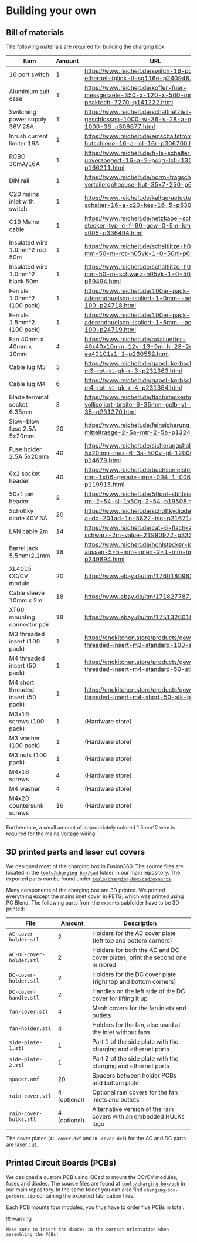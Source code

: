 # Building your own

## Bill of materials

The following materials are required for building the charging box:

| Item                               | Amount | URL                                                                                                     |
| ---------------------------------- | ------ | ------------------------------------------------------------------------------------------------------- |
| 16 port switch                     | 1      | https://www.reichelt.de/switch-16-port-gigabit-ethernet-tplink-tl-sg116e-p240948.html                   |
| Aluminium suit case                | 1      | https://www.reichelt.de/koffer-fuer-messgeraete-350-x-120-x-500-mm-peaktech-7270-p141222.html           |
| Switching power supply 36V 28A     | 1      | https://www.reichelt.de/schaltnetzteil-geschlossen-1000-w-36-v-28-a-mw-uhp-1000-36-p306677.html         |
| Inrush current limiter 16A         | 1      | https://www.reichelt.de/einschaltstrombegrenzer-hutschiene-16-a-icl-16r-p306700.html                    |
| RCBO 30mA/16A                      | 1      | https://www.reichelt.de/fi-ls-schalter-char-b-unverzoegert-16-a-2-polig-lsfi-1356-6-p166211.html        |
| DIN rail                           | 1      | https://www.reichelt.de/norm-tragschiene-fuer-verteilergehaeuse-hut-35x7-250-p62001.html                |
| C20 mains inlet with switch        | 1      | https://www.reichelt.de/kaltgeraetestecker-mit-schalter-16-a-c20-kes-16-5-p53033.html                   |
| C19 Mains cable                    | 1      | https://www.reichelt.de/netzkabel-schutzkontakt-stecker-typ-e-f-90-gew-0-5m-km-sk0190-s005-p336494.html |
| Insulated wire 1.0mm^2 red 50m     | 1      | https://www.reichelt.de/schaltlitze-h05v-k-1-0-mm-50-m-rot-h05vk-1-0-50rt-p69493.html                   |
| Insulated wire 1.0mm^2 black 50m   | 1      | https://www.reichelt.de/schaltlitze-h05v-k-1-0-mm-50-m-schwarz-h05vk-1-0-50sw-p69494.html               |
| Ferrule 1.0mm^2 (100 pack)         | 1      | https://www.reichelt.de/100er-pack-aderendhuelsen-isoliert-1-0mm--aehi-1-0-100-p24718.html              |
| Ferrule 1.5mm^2 (100 pack)         | 1      | https://www.reichelt.de/100er-pack-aderendhuelsen-isoliert-1-5mm--aehi-1-5-100-p24719.html              |
| Fan 40mm x 40mm x 10mm             | 4      | https://www.reichelt.de/axialluefter-40x40x10mm-12v-13-9m-h-28-2dba-sun-ee40101s1-1-p260552.html        |
| Cable lug M3                       | 3      | https://www.reichelt.de/gabel-kerbschuhe-fuer-m3-rot-vt-gk-r-3-p231363.html                             |
| Cable lug M4                       | 6      | https://www.reichelt.de/gabel-kerbschuhe-fuer-m4-rot-vt-gk-r-4-p231364.html                             |
| Blade terminal socket 6.35mm       | 3      | https://www.reichelt.de/flachsteckerhuelse-vollisoliert-breite-6-35mm-gelb-vt-ifsh-g-6-35-p231370.html  |
| Slow-blow fuse 2.5A 5x20mm         | 20     | https://www.reichelt.de/feinsicherung-5x20mm-mitteltraege-2-5a-mtr-2-5a-p13246.html                     |
| Fuse holder 2.5A 5x20mm            | 40     | https://www.reichelt.de/sicherungshalter-5x20mm-max-6-3a-500v-pl-120000-p14679.html                     |
| 6x1 socket header                  | 40     | https://www.reichelt.de/buchsenleisten-2-54-mm-1x06-gerade-mpe-094-1-006-p119915.html                   |
| 50x1 pin header                    | 2      | https://www.reichelt.de/50pol-stiftleiste-gerade-rm-2-54-sl-1x50g-2-54-p19508.html                      |
| Schottky diode 40V 3A              | 20     | https://www.reichelt.de/schottkydiode-40-v-3-a-do-201ad-1n-5822-tsc-p216714.html                        |
| LAN cable 2m                       | 14     | https://www.reichelt.de/cat-6-flachkabel-ftp-schwarz-2m-value-21990972-p333024.html                     |
| Barrel jack 5.5mm/2.1mm            | 18     | https://www.reichelt.de/hohlstecker-knickschutz-aussen-5-5-mm-innen-2-1-mm-hs-21-13-p249894.html        |
| XL4015 CC/CV module                | 20     | https://www.ebay.de/itm/176018098237                                                                    |
| Cable sleeve 10mm x 2m             | 18     | https://www.ebay.de/itm/171827787141                                                                    |
| XT60 mounting connector pair       | 18     | https://www.ebay.de/itm/175132601002                                                                    |
| M3 threaded insert (100 pack)      | 1      | https://cnckitchen.store/products/gewindeeinsatz-threaded-insert-m3-standard-100-stk-pcs                |
| M4 threaded insert (50 pack)       | 1      | https://cnckitchen.store/products/gewindeeinsatz-threaded-insert-m4-standard-50-stk-pcs                 |
| M4 short threaded insert (50 pack) | 1      | https://cnckitchen.store/products/gewindeeinsatz-threaded-insert-m4-short-50-stk-pcs                    |
| M3x16 screws (100 pack)            | 1      | (Hardware store)                                                                                        |
| M3 washer (100 pack)               | 1      | (Hardware store)                                                                                        |
| M3 nuts (100 pack)                 | 1      | (Hardware store)                                                                                        |
| M4x16 screws                       | 4      | (Hardware store)                                                                                        |
| M4 washer                          | 4      | (Hardware store)                                                                                        |
| M4x20 countersunk screws           | 16     | (Hardware store)                                                                                        |

Furthermore, a small amount of appropriately colored 1.5mm^2 wire is required for the mains voltage wiring.

## 3D printed parts and laser cut covers

We designed most of the charging box in Fusion360. The source files are located in the [`tools/charging-box/cad`](https://github.com/HULKs/hulk/tree/main/tools/charging-box/cad) folder in our main repository. The exported parts can be found under [`tools/charging-box/cad/exports`](https://github.com/HULKs/hulk/tree/main/tools/charging-box/cad/exports).

Many components of the charging box are 3D printed. We printed everything except the mains inlet cover in PETG, which was printed using PC Blend.
The following parts from the `exports` subfolder have to be 3D printed:

| File                     | Amount       | Description                                                                |
| ------------------------ | ------------ | -------------------------------------------------------------------------- |
| `AC-cover-holder.stl`    | 2            | Holders for the AC cover plate (left top and bottom corners)               |
| `AC-DC-cover-holder.stl` | 2            | Holders for both the AC and DC cover plates, print the second one mirrored |
| `DC-cover-holder.stl`    | 2            | Holders for the DC cover plate (right top and bottom corners)              |
| `DC-cover-handle.stl`    | 2            | Handles on the left side of the DC cover for lifting it up                 |
| `fan-cover.stl`          | 4            | Mesh covers for the fan inlets and outlets                                 |
| `fan-holder.stl`         | 4            | Holders for the fan, also used at the inlet without fans                   |
| `side-plate-1.stl`       | 1            | Part 1 of the side plate with the charging and ethernet ports              |
| `side-plate-2.stl`       | 1            | Part 2 of the side plate with the charging and ethernet ports              |
| `spacer.amf`             | 20           | Spacers between holder PCBs and bottom plate                               |
| `rain-cover.stl`         | 4 (optional) | Optional rain covers for the fan inlets and outlets                        |
| `rain-cover-hulks.stl`   | 4 (optional) | Alternative version of the rain covers with an embedded HULKs logo         |

The cover plates (`AC-cover.dxf` and `DC-cover.dxf`) for the AC and DC parts are laser cut.

## Printed Circuit Boards (PCBs)

We designed a custom PCB using KiCad to mount the CC/CV modules, fuses and diodes.
The source files are found at [`tools/charging-box/pcb`](https://github.com/HULKs/hulk/tree/main/tools/charging-box/pcb) in our main repository.
In the same folder you can also find `charging-box-gerbers.zip` containing the exported fabrication files.

Each PCB mounts four modules, you thus have to order five PCBs in total.

!!! warning

    Make sure to insert the diodes in the correct orientation when assembling the PCBs!
